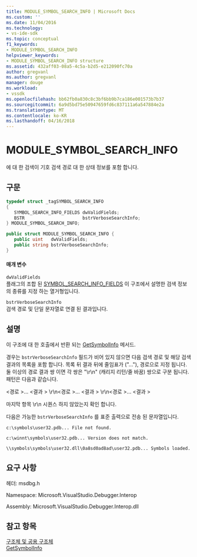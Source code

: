 ```yaml
---
title: MODULE_SYMBOL_SEARCH_INFO | Microsoft Docs
ms.custom: ''
ms.date: 11/04/2016
ms.technology:
- vs-ide-sdk
ms.topic: conceptual
f1_keywords:
- MODULE_SYMBOL_SEARCH_INFO
helpviewer_keywords:
- MODULE_SYMBOL_SEARCH_INFO structure
ms.assetid: 432aff03-08a5-4c5a-b2d5-e212090fc70a
author: gregvanl
ms.author: gregvanl
manager: douge
ms.workload:
- vssdk
ms.openlocfilehash: bb62fb0a830c8c3bf6bb9b7ca186e001573b7b37
ms.sourcegitcommit: 6a9d5bd75e50947659fd6c837111a6a547884e2a
ms.translationtype: MT
ms.contentlocale: ko-KR
ms.lasthandoff: 04/16/2018
---
```

# <a name="modulesymbolsearchinfo"></a>MODULE_SYMBOL_SEARCH_INFO
에 대 한 검색이 기호 검색 경로 대 한 상태 정보를 포함 합니다.  
  
## <a name="syntax"></a>구문  
  
```cpp  
typedef struct _tagSYMBOL_SEARCH_INFO  
{  
   SYMBOL_SEARCH_INFO_FIELDS dwValidFields;  
   BSTR                      bstrVerboseSearchInfo;  
} MODULE_SYMBOL_SEARCH_INFO;  
```  
  
```csharp  
public struct MODULE_SYMBOL_SEARCH_INFO {  
   public uint   dwValidFields;  
   public string bstrVerboseSearchInfo;  
}  
```  
  
#### <a name="parameters"></a>매개 변수  
 `dwValidFields`  
 플래그의 조합 된 [SYMBOL_SEARCH_INFO_FIELDS](../../../extensibility/debugger/reference/symbol-search-info-fields.md) 이 구조에서 설명한 검색 정보의 종류를 지정 하는 열거형입니다.  
  
 `bstrVerboseSearchInfo`  
 검색 경로 및 단일 문자열로 연결 된 결과입니다.  
  
## <a name="remarks"></a>설명  
 이 구조에 대 한 호출에서 반환 되는 [GetSymbolInfo](../../../extensibility/debugger/reference/idebugmodule3-getsymbolinfo.md) 메서드.  
  
 경우는 `bstrVerboseSearchInfo` 필드가 비어 있지 않으면 다음 검색 경로 및 해당 검색 결과의 목록을 포함 합니다. 목록 뒤 결과 뒤에 줄임표가 ("…"), 경로으로 지정 됩니다. 둘 이상의 경로 결과 쌍 이면 각 쌍은 "\r\n" (캐리지 리턴/줄 바꿈) 쌍으로 구분 됩니다. 패턴은 다음과 같습니다.  
  
 \<경로 >... \<결과 > \r\n\<경로 >... \<결과 > \r\n\<경로 >... \<결과 >  
  
 마지막 항목 \r\n 시퀀스 하지 않았는지 확인 합니다.  
  
 다음은 가능한 `bstrVerboseSearchInfo` 를 표준 출력으로 전송 된 문자열입니다.  
  
 `c:\symbols\user32.pdb... File not found.`  
  
 `c:\winnt\symbols\user32.pdb... Version does not match.`  
  
 `\\symbols\symbols\user32.dll\0a8sd0ad8ad\user32.pdb... Symbols loaded.`  
  
## <a name="requirements"></a>요구 사항  
 헤더: msdbg.h  
  
 Namespace: Microsoft.VisualStudio.Debugger.Interop  
  
 Assembly: Microsoft.VisualStudio.Debugger.Interop.dll  
  
## <a name="see-also"></a>참고 항목  
 [구조체 및 공용 구조체](../../../extensibility/debugger/reference/structures-and-unions.md)   
 [GetSymbolInfo](../../../extensibility/debugger/reference/idebugmodule3-getsymbolinfo.md)